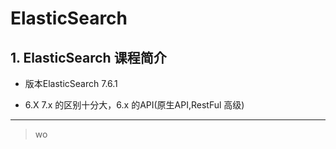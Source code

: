 # ElasticSearch

## 1. ElasticSearch 课程简介

 * 版本ElasticSearch 7.6.1

 * 6.X  7.x 的区别十分大，6.x 的API(原生API,RestFul 高级)

   

***

> wo

